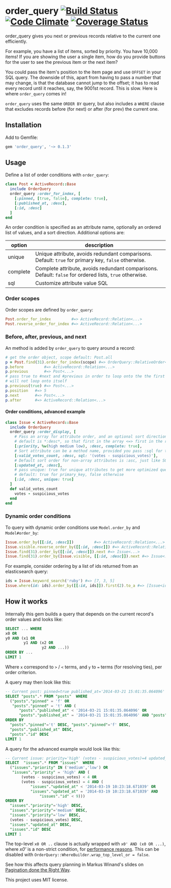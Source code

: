 # order_query [![Build Status][travis-badge]][travis] [![Code Climate][codeclimate-badge]][codeclimate] [![Coverage Status][coveralls-badge]][coveralls]

order_query gives you next or previous records relative to the current one efficiently.

For example, you have a list of items, sorted by priority. You have 10,000 items!
If you are showing the user a single item, how do you provide buttons for the user to see the previous item or the next item?

You could pass the item's position to the item page and use `OFFSET` in your SQL query.
The downside of this, apart from having to pass a number that may change, is that the database cannot jump to the offset; it has to read every record until it reaches, say, the 9001st record.
This is slow. Here is where `order_query` comes in!

`order_query` uses the same `ORDER BY` query, but also includes a `WHERE` clause that excludes records before (for next) or after (for prev) the current one.

## Installation

Add to Gemfile:

```ruby
gem 'order_query', '~> 0.1.3'
```

## Usage

Define a list of order conditions with `order_query`:

```ruby
class Post < ActiveRecord::Base
  include OrderQuery
  order_query :order_for_index, [
    [:pinned, [true, false], complete: true],
    [:published_at, :desc],
    [:id, :desc]
  ]
end
```

An order condition is specified as an attribute name, optionally an ordered list of values, and a sort direction.
Additional options are:

| option     | description                                                                                             |
|------------|---------------------------------------------------------------------------------------------------------|
| unique     | Unique attribute, avoids redundant comparisons. Default: `true` for primary key, `false` otherwise.     |
| complete   | Complete attribute, avoids redundant comparisons. Default: `false` for ordered lists, `true` otherwise. |
| sql        | Customize attribute value SQL                                                                           |

### Order scopes

Order scopes are defined by `order_query`:

```ruby
Post.order_for_index         #=> ActiveRecord::Relation<...>
Post.reverse_order_for_index #=> ActiveRecord::Relation<...>
```

### Before, after, previous, and next

An method is added by `order_query` to query around a record:

```ruby
# get the order object, scope default: Post.all
p = Post.find(31).order_for_index(scope) #=> OrderQuery::RelativeOrder<...>
p.before         #=> ActiveRecord::Relation<...>
p.previous       #=> Post<...>
# pass true to #next and #previous in order to loop onto the the first / last record
# will not loop onto itself
p.previous(true) #=> Post<...>
p.position   #=> 5
p.next       #=> Post<...>
p.after      #=> ActiveRecord::Relation<...>
```

#### Order conditions, advanced example

```ruby
class Issue < ActiveRecord::Base
  include OrderQuery
  order_query :order_display, [
    # Pass an array for attribute order, and an optional sort direction for the array,
    # default is *:desc*, so that first in the array <=> first in the result
    [:priority, %w(high medium low), :desc, complete: true],
    # Sort attribute can be a method name, provided you pass :sql for the attribute
    [:valid_votes_count, :desc, sql: '(votes - suspicious_votes)'],
    # Default sort order for non-array attributes is :asc, just like SQL
    [:updated_at, :desc],
    # pass unique: true for unique attributes to get more optimized queries
    # default: true for primary_key, false otherwise
    [:id, :desc, unique: true]
  ]
  def valid_votes_count
    votes - suspicious_votes
  end
end
```

### Dynamic order conditions

To query with dynamic order conditions use `Model.order_by` and `Model#order_by`:

```ruby
Issue.order_by([[:id, :desc]])         #=> ActiveRecord::Relation<...>
Issue.visible.reverse_order_by([[:id, :desc]]) #=> ActiveRecord::Relation<...>
Issue.find(31).order_by([[:id, :desc]]).next #=> Issue<...>
Issue.find(31).order_by(Issue.visible, [[:id, :desc]]).next #=> Issue<...>
```

For example, consider ordering by a list of ids returned from an elasticsearch query:

```ruby
ids = Issue.keyword_search('ruby') #=> [7, 3, 5]
Issue.where(id: ids).order_by([[:id, ids]]).first(2).to_a #=> [Issue<id=7>, Issue<id=3>]
```

## How it works

Internally this gem builds a query that depends on the current record's order values and looks like:

```sql
SELECT ... WHERE
x0 OR
y0 AND (x1 OR
        y1 AND (x2 OR
                y2 AND ...))
ORDER BY ...
LIMIT 1
```

Where `x` correspond to `>` / `<` terms, and `y` to `=` terms (for resolving ties), per order criterion.

A query may then look like this:

```sql
-- Current post: pinned=true published_at='2014-03-21 15:01:35.064096' id=9
SELECT "posts".* FROM "posts"  WHERE
  ("posts"."pinned" = 'f' OR
   "posts"."pinned" = 't' AND (
      "posts"."published_at" < '2014-03-21 15:01:35.064096' OR
      "posts"."published_at" = '2014-03-21 15:01:35.064096' AND "posts"."id" < 9))
ORDER BY
  "posts"."pinned"='t' DESC, "posts"."pinned"='f' DESC,
  "posts"."published_at" DESC,
  "posts"."id" DESC
LIMIT 1
```

A query for the advanced example would look like this:

```sql
-- Current issue: priority='high' (votes - suspicious_votes)=4 updated_at='2014-03-19 10:23:18.671039' id=9
SELECT  "issues".* FROM "issues"  WHERE
  ("issues"."priority" IN ('medium','low') OR
   "issues"."priority" = 'high' AND (
       (votes - suspicious_votes) < 4 OR
       (votes - suspicious_votes) = 4 AND (
           "issues"."updated_at" < '2014-03-19 10:23:18.671039' OR
           "issues"."updated_at" = '2014-03-19 10:23:18.671039' AND
               "issues"."id" < 9)))
ORDER BY
  "issues"."priority"='high' DESC,
  "issues"."priority"='medium' DESC,
  "issues"."priority"='low' DESC,
  (votes - suspicious_votes) DESC,
  "issues"."updated_at" DESC,
  "issues"."id" DESC
LIMIT 1
```

The top-level `x0 OR ..` clause is actually wrapped with `x0' AND (x0 OR ...)`, where *x0'* is a non-strict condition,
for [performance reasons](https://github.com/glebm/order_query/issues/3). This can be disabled with `OrderQuery::WhereBuilder.wrap_top_level_or = false`.

See how this affects query planning in Markus Winand's slides on [Pagination done the Right Way](http://use-the-index-luke.com/blog/2013-07/pagination-done-the-postgresql-way).

This project uses MIT license.


[travis]: http://travis-ci.org/glebm/order_query
[travis-badge]: http://img.shields.io/travis/glebm/order_query.svg
[gemnasium]: https://gemnasium.com/glebm/order_query
[codeclimate]: https://codeclimate.com/github/glebm/order_query
[codeclimate-badge]: http://img.shields.io/codeclimate/github/glebm/order_query.svg
[coveralls]: https://coveralls.io/r/glebm/order_query
[coveralls-badge]: http://img.shields.io/coveralls/glebm/order_query.svg
